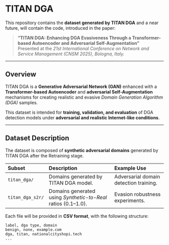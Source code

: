 # TITAN DGA

This repository contains the **dataset generated by TITAN DGA** and a near future, will contain the code, introduced in the paper:  
> **“TITAN DGA: Enhancing DGA Evasiveness Through a Transformer-based Autoencoder and Adversarial Self-Augmentation”**  
> Presented at the *21st International Conference on Network and Service Management (CNSM 2025), Bologna, Italy.*

---

## Overview

TITAN DGA is a **Generative Adversarial Network (GAN)** enhanced with a **Transformer-based Autoencoder** and **adversarial Self-Augmentation** mechanisms for creating realistic and evasive *Domain Generation Algorithm (DGA)* samples.  

This dataset is intended for **training, validation, and evaluation** of DGA detection models under **adversarial and realistic Internet-like conditions**.  

---

## Dataset Description

The dataset is composed of **synthetic adversarial domains** generated by TITAN DGA after the Retraining stage.  

| Subset | Description | Example Use |
|:-------|:-------------|:------------|
| `titan_dga/` | Domains generated by TITAN DGA model. | Adversarial domain detection training. |
| `titan_dga_s2r/` | Domains generated using *Synthetic-to-Real* ratios (0.1–1.0). | Evasion robustness experiments. |

Each file will be provided in **CSV format**, with the following structure:

```csv
label, dga type, domain
benign, none, example.com
dga, titan, nationalcityshopi.tech
...
